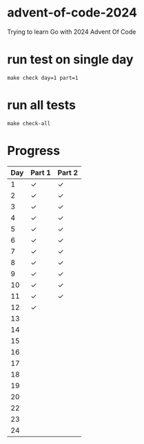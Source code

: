 # advent-of-code-2024

Trying to learn Go with 2024 Advent Of Code

# run test on single day

`make check day=1 part=1`

# run all tests

`make check-all`

# Progress

| Day | Part 1  | Part 2  |
|:----|:--------|:--------|
| 1   | &check; | &check; |
| 2   | &check; | &check; |
| 3   | &check; | &check; |
| 4   | &check; | &check; |
| 5   | &check; | &check; |
| 6   | &check; | &check; |
| 7   | &check; | &check; |
| 8   | &check; | &check; |
| 9   | &check; | &check; |
| 10  | &check; | &check; |
| 11  | &check; | &check; |
| 12  | &check; |         |
| 13  |         |         |
| 14  |         |         |
| 15  |         |         |
| 16  |         |         |
| 17  |         |         |
| 18  |         |         |
| 19  |         |         |
| 20  |         |         |
| 22  |         |         |
| 23  |         |         |
| 24  |         |         |  


